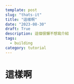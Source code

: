 ```yaml
---
template: post
slug: "thats-it"
title: "這樣啊"
date: "2023-08-30"
draft: True
description: 這個很懶不想寫介紹
tags:
  - building
category: tutorial
---
```



# 這樣啊


